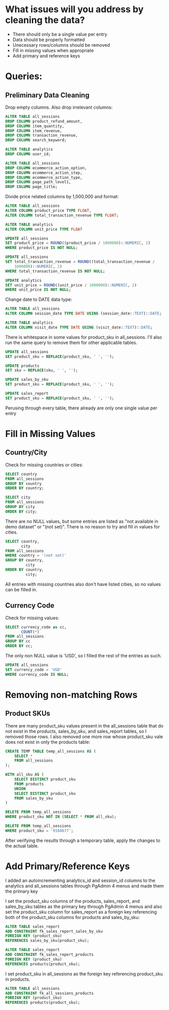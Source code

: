 # What issues will you address by cleaning the data?
- There should only be a single value per entry
- Data should be properly formatted
- Unecessary rows/columns should be removed
- Fill in missing values when appropriate
- Add primary and reference keys

# Queries:

## Preliminary Data Cleaning

Drop empty columns. Also drop irrelevant columns:

``` sql
ALTER TABLE all_sessions
DROP COLUMN product_refund_amount,
DROP COLUMN item_quantity,
DROP COLUMN item_revenue,
DROP COLUMN transaction_revenue,
DROP COLUMN search_keyword;

ALTER TABLE analytics
DROP COLUMN user_id;

ALTER TABLE all_sessions
DROP COLUMN ecommerce_action_option,
DROP COLUMN ecommerce_action_step,
DROP COLUMN ecommerce_action_type,
DROP COLUMN page_path_level1,
DROP COLUMN page_title;
```

Divide price related columns by 1,000,000 and format:

``` sql
ALTER TABLE all_sessions
ALTER COLUMN product_price TYPE FLOAT,
ALTER COLUMN total_transaction_revenue TYPE FLOAT;

ALTER TABLE analytics
ALTER COLUMN unit_price TYPE FLOAT

UPDATE all_sessions
SET product_price = ROUND((product_price / 1000000)::NUMERIC, 2)
WHERE product_price IS NOT NULL;

UPDATE all_sessions
SET total_transaction_revenue = ROUND((total_transaction_revenue / 
	1000000)::NUMERIC, 2)
WHERE total_transaction_revenue IS NOT NULL;

UPDATE analytics
SET unit_price = ROUND((unit_price / 1000000)::NUMERIC, 2)
WHERE unit_price IS NOT NULL;
```

Change date to DATE data type:

``` sql
ALTER TABLE all_sessions
ALTER COLUMN session_date TYPE DATE USING (session_date::TEXT)::DATE;

ALTER TABLE analytics
ALTER COLUMN visit_date TYPE DATE USING (visit_date::TEXT)::DATE;
```

There is whitespace in some values for product_sku in all_sessions. I'll also run the same query to remove them for other applicable tables.

``` sql
UPDATE all_sessions
SET product_sku = REPLACE(product_sku, ' ', '');

UPDATE products
SET sku = REPLACE(sku, ' ', '');

UPDATE sales_by_sku
SET product_sku = REPLACE(product_sku, ' ', '');

UPDATE sales_report
SET product_sku = REPLACE(product_sku, ' ', '');
```

Perusing through every table, there already are only one single value per entry

# Fill in Missing Values

## Country/City
Check for missing countries or cities:

``` sql
SELECT country
FROM all_sessions
GROUP BY country
ORDER BY country;

SELECT city
FROM all_sessions
GROUP BY city
ORDER BY city;
```
There are no NULL values, but some entries are listed as "not available in demo dataset" or "(not set)". There is no reason to try and fill in values for cities.

``` sql
SELECT country,
	   city
FROM all_sessions
WHERE country = '(not set)'
GROUP BY country,
		 city
ORDER BY country,
		 city;
```

All entries with missing countries also don't have listed cities, so no values can be filled in.

## Currency Code
Check for missing values:

``` sql
SELECT currency_code as cc,
	   COUNT(*)
FROM all_sessions
GROUP BY cc
ORDER BY cc;
```

The only non NULL value is 'USD', so I filled the rest of the entries as such.

``` sql
UPDATE all_sessions
SET currency_code = 'USD'
WHERE currency_code IS NULL;
```

# Removing non-matching Rows

## Product SKUs
There are many product_sku values present in the all_sessions table that do not exist in the products, sales_by_sku, and sales_report tables, so I removed those rows. I also removed one more row whose product_sku vale does not exist in only the products table:

``` sql
CREATE TEMP TABLE temp_all_sessions AS (
	SELECT *
	FROM all_sessions
);

WITH all_sku AS (
	SELECT DISTINCT product_sku
	FROM products
	UNION
	SELECT DISTINCT product_sku
	FROM sales_by_sku
)

DELETE FROM temp_all_sessions
WHERE product_sku NOT IN (SELECT * FROM all_sku);

DELETE FROM temp_all_sessions
WHERE product_sku = '9184677';
```

After verifying the results through a temporary table, apply the changes to the actual table.

# Add Primary/Reference Keys
I added an autoincrementing analytics_id and session_id columns to the analytics and all_sessions tables through PgAdmin 4 menus and made them the primary key

I set the product_sku columns of the products, sales_report, and sales_by_sku tables as the primary key through PgAdmin 4 menus and also set the product_sku column for sales_report as a foreign key referencing both of the product_sku columns for products and sales_by_sku:

``` sql
ALTER TABLE sales_report
ADD CONSTRAINT fk_sales_report_sales_by_sku
FOREIGN KEY (product_sku)
REFERENCES sales_by_sku(product_sku);

ALTER TABLE sales_report
ADD CONSTRAINT fk_sales_report_products
FOREIGN KEY (product_sku)
REFERENCES products(product_sku);
```

I set product_sku in all_sessions as the foreign key referencing product_sku in products.

``` sql
ALTER TABLE all_sessions
ADD CONSTRAINT fk_all_sessions_products
FOREIGN KEY (product_sku)
REFERENCES products(product_sku);
```
